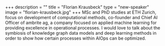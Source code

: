 +++
description = ""
title = "Florian Krausbeck"
type = "new-speaker"
image = "florian-krausbeck.jpg"
+++
MSc and PhD studies at ETH Zurich, focus on development of computational methods,
co-founder and Chief AI Officer of ambrite ag, a company focused on applied machine
learning for providing excellence in operational processes. I would love to talk about the
symbiosis of knowledge graph data models and deep learning methods in order to show how
certain processes within AIOps can be optimized.